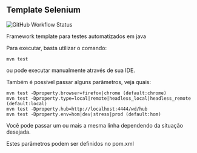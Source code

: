 ## Template Selenium
![GitHub Workflow Status](https://img.shields.io/github/workflow/status/clevsampaio/template-selenium/maven?style=for-the-badge)

Framework template para testes automatizados em java

Para executar, basta utilizar o comando:
```
mvn test
```
ou pode executar manualmente através de sua IDE.

Também é possível passar alguns parâmetros, veja quais:
```
mvn test -Dproperty.browser=firefox|chrome (default:chrome)
mvn test -Dproperty.type=local|remote|headless_local|headless_remote (default:local)
mvn test -Dproperty.hub=http://localhost:4444/wd/hub
mvn test -Dproperty.env=hom|dev|stress|prod (default:hom)
```
Você pode passar um ou mais a mesma linha dependendo da situação desejada.

Estes parâmetros podem ser definidos no pom.xml